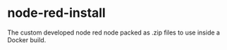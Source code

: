 # node-red-install
The custom developed node red node packed as .zip files to use inside a Docker build.
